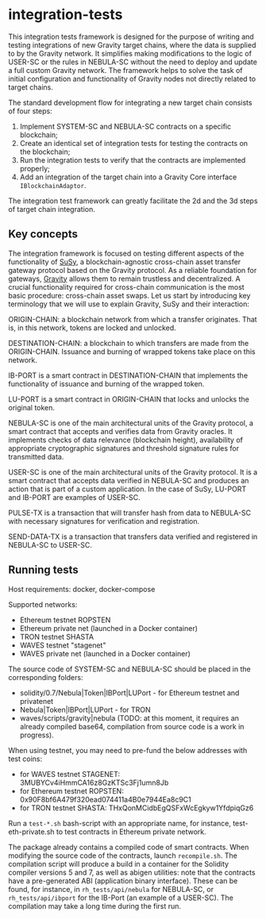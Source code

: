 # integration-tests

This integration tests framework is designed for the purpose of writing and testing integrations of new Gravity target chains, where the data is supplied to by the Gravity network. It simplifies making modifications to the logic of USER-SC or the rules in NEBULA-SC without the need to deploy and update a full custom Gravity network. The framework helps to solve the task of initial configuration and functionality of Gravity nodes not directly related to target chains.


The standard development flow for integrating a new target chain consists of four steps: 

1. Implement SYSTEM-SC and NEBULA-SC contracts on a specific blockchain;
2. Create an identical set of integration tests for testing the contracts on the blockchain;
3. Run the integration tests to verify that the contracts are implemented properly;
4. Add an integration of the target chain into a Gravity Core interface `IBlockchainAdaptor`. 

The integration test framework can greatly facilitate the 2d and the 3d steps of target chain integration.

## Key concepts
The integration framework is focused on testing different aspects of the functionality of [SuSy](https://arxiv.org/ftp/arxiv/papers/2008/2008.13515.pdf), a blockchain-agnostic cross-chain asset transfer gateway protocol based on the Gravity protocol. As a reliable foundation for gateways, [Gravity](https://gravity.tech) allows them to remain trustless and decentralized. A crucial functionality required for cross-chain communication is the most basic procedure: cross-chain asset swaps. Let us start by introducing key terminology that we will use to explain Gravity, SuSy and their interaction:

ORIGIN-CHAIN: a blockchain network from which a transfer originates. That is, in this network, tokens are locked and unlocked.

DESTINATION-CHAIN: a blockchain to which transfers are made from the ORIGIN-CHAIN. Issuance and burning of wrapped tokens take place on this network.

IB-PORT is a smart contract in DESTINATION-CHAIN ​​that implements the functionality of issuance and burning of the wrapped token.

LU-PORT is a smart contract in ORIGIN-CHAIN that locks and unlocks the original token.

NEBULA-SC is one of the main architectural units of the Gravity protocol, a smart contract that accepts and verifies data from Gravity oracles. It implements checks of data relevance (blockchain height), availability of appropriate cryptographic signatures and threshold signature rules for transmitted data.

USER-SC is one of the main architectural units of the Gravity protocol. It is a smart contract that accepts data verified in NEBULA-SC and produces an action that is part of a custom application. In the case of SuSy, LU-PORT and IB-PORT are examples of USER-SC.

PULSE-TX is a transaction that will transfer hash from data to NEBULA-SC with  necessary signatures for verification and registration.

SEND-DATA-TX is a transaction that transfers data verified and registered in NEBULA-SC to USER-SC.

## Running tests

Host requirements: docker, docker-compose

Supported networks:

- Ethereum testnet ROPSTEN
- Ethereum private net (launched in a Docker container)
- TRON testnet SHASTA
- WAVES testnet "stagenet"
- WAVES private net (launched in a Docker container)

The source code of SYSTEM-SC and NEBULA-SC should be placed in the corresponding folders:

- solidity/0.7/Nebula|Token|IBPort|LUPort - for Ethereum testnet and privatenet
- Nebula|Token|IBPort|LUPort - for TRON
- waves/scripts/gravity|nebula (TODO: at this moment, it requires an already compiled base64, compilation from source code is a work in progress).

When using testnet, you may need to pre-fund the below addresses with test coins:

- for WAVES testnet STAGENET: 3MUBYCv4iHmmCA16z8GzKTSc3Fj1umn8Jb
- for Ethereum testnet ROPSTEN: 0x90F8bf6A479f320ead074411a4B0e7944Ea8c9C1
- for TRON testnet SHASTA: THxQonMCidbEgQSFxWcEgkyw1YfdpiqGz6

Run a `test-*.sh` bash-script with an appropriate name, for instance, test-eth-private.sh to test contracts in Ethereum private network.

The package already contains a compiled code of smart contracts. When modifying the source code of the contracts, launch `recompile.sh`.
The compilation script will produce a build in a container for the Solidity compiler versions 5 and 7, as well as abigen utilities: note that the contracts have a pre-generated ABI (application binary interface). These can be found, for instance, in `rh_tests/api/nebula` for NEBULA-SC, or `rh_tests/api/ibport` for the IB-Port (an example of a USER-SC). The compilation may take a long time during the first run.
